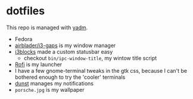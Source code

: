 # dotfiles
This repo is managed with [yadm](https://github.com/TheLocehiliosan/yadm).

* Fedora
* [airblader/i3-gaps](https://github.com/Airblader/i3/) is my window manager
* [i3blocks](https://github.com/vivien/i3blocks/) made a custom statusbar easy
  * checkout `bin/ipc-window-title`, my wintow title script
* [Rofi](https://github.com/DaveDavenport/rofi) is my launcher
* I have a few gnome-terminal tweaks in the gtk css, because I can't be bothered enough to try the 'cooler' terminals
* [dunst](https://github.com/knopwob/dunst) manages my notifications
* `porsche.jpg` is my wallpaper
